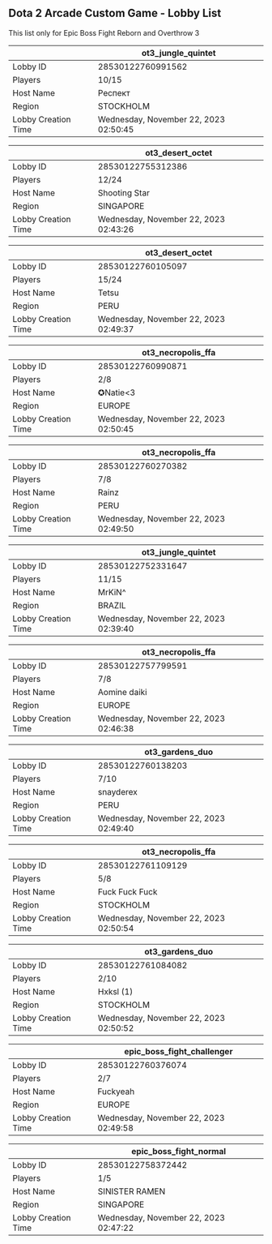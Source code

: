 ## Dota 2 Arcade Custom Game - Lobby List

This list only for Epic Boss Fight Reborn and Overthrow 3

|  | ot3_jungle_quintet |
| ------ | ------ |
| Lobby ID | 28530122760991562 |
| Players | 10/15 |
| Host Name | Респект |
| Region | STOCKHOLM |
| Lobby Creation Time | Wednesday, November 22, 2023 02:50:45 |


|  | ot3_desert_octet |
| ------ | ------ |
| Lobby ID | 28530122755312386 |
| Players | 12/24 |
| Host Name | Shooting Star |
| Region | SINGAPORE |
| Lobby Creation Time | Wednesday, November 22, 2023 02:43:26 |


|  | ot3_desert_octet |
| ------ | ------ |
| Lobby ID | 28530122760105097 |
| Players | 15/24 |
| Host Name | Tetsu |
| Region | PERU |
| Lobby Creation Time | Wednesday, November 22, 2023 02:49:37 |


|  | ot3_necropolis_ffa |
| ------ | ------ |
| Lobby ID | 28530122760990871 |
| Players | 2/8 |
| Host Name | ✪Natie<3 |
| Region | EUROPE |
| Lobby Creation Time | Wednesday, November 22, 2023 02:50:45 |


|  | ot3_necropolis_ffa |
| ------ | ------ |
| Lobby ID | 28530122760270382 |
| Players | 7/8 |
| Host Name | Rainz |
| Region | PERU |
| Lobby Creation Time | Wednesday, November 22, 2023 02:49:50 |


|  | ot3_jungle_quintet |
| ------ | ------ |
| Lobby ID | 28530122752331647 |
| Players | 11/15 |
| Host Name | MrKiN^ |
| Region | BRAZIL |
| Lobby Creation Time | Wednesday, November 22, 2023 02:39:40 |


|  | ot3_necropolis_ffa |
| ------ | ------ |
| Lobby ID | 28530122757799591 |
| Players | 7/8 |
| Host Name | Аomine daiki |
| Region | EUROPE |
| Lobby Creation Time | Wednesday, November 22, 2023 02:46:38 |


|  | ot3_gardens_duo |
| ------ | ------ |
| Lobby ID | 28530122760138203 |
| Players | 7/10 |
| Host Name | snayderex |
| Region | PERU |
| Lobby Creation Time | Wednesday, November 22, 2023 02:49:40 |


|  | ot3_necropolis_ffa |
| ------ | ------ |
| Lobby ID | 28530122761109129 |
| Players | 5/8 |
| Host Name | Fuck Fuck Fuck |
| Region | STOCKHOLM |
| Lobby Creation Time | Wednesday, November 22, 2023 02:50:54 |


|  | ot3_gardens_duo |
| ------ | ------ |
| Lobby ID | 28530122761084082 |
| Players | 2/10 |
| Host Name | Hxksl  (1) |
| Region | STOCKHOLM |
| Lobby Creation Time | Wednesday, November 22, 2023 02:50:52 |


|  | epic_boss_fight_challenger |
| ------ | ------ |
| Lobby ID | 28530122760376074 |
| Players | 2/7 |
| Host Name | Fuckyeah |
| Region | EUROPE |
| Lobby Creation Time | Wednesday, November 22, 2023 02:49:58 |


|  | epic_boss_fight_normal |
| ------ | ------ |
| Lobby ID | 28530122758372442 |
| Players | 1/5 |
| Host Name | SINISTER RAMEN |
| Region | SINGAPORE |
| Lobby Creation Time | Wednesday, November 22, 2023 02:47:22 |


